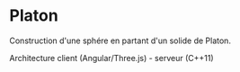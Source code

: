 # Platon

Construction d'une sphére en partant d'un solide de Platon.

Architecture client (Angular/Three.js) - serveur (C++11)

